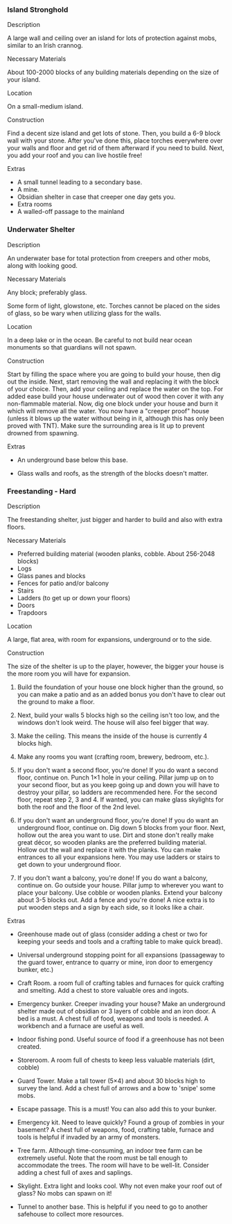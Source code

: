 ### Island Stronghold
Description

A large wall and ceiling over an island for lots of protection against mobs, similar to an Irish crannog.

Necessary Materials

About 100-2000 blocks of any building materials depending on the size of your island.

Location

On a small-medium island.

Construction

Find a decent size island and get lots of stone. Then, you build a 6-9 block wall with your stone. After you've done this, place torches everywhere over your walls and floor and get rid of them afterward if you need to build. Next, you add your roof and you can live hostile free!

Extras

- A small tunnel leading to a secondary base.
- A mine.
- Obsidian shelter in case that creeper one day gets you.
- Extra rooms
- A walled-off passage to the mainland

### Underwater Shelter
Description

An underwater base for total protection from creepers and other mobs, along with looking good. 

Necessary Materials

Any block; preferably glass.

Some form of light, glowstone, etc. Torches cannot be placed on the sides of glass, so be wary when utilizing glass for the walls.

Location

In a deep lake or in the ocean. Be careful to not build near ocean monuments so that guardians will not spawn.

Construction

Start by filling the space where you are going to build your house, then dig out the inside. Next, start removing the wall and replacing it with the block of your choice. Then, add your ceiling and replace the water on the top. For added ease build your house underwater out of wood then cover it with any non-flammable material. Now, dig one block under your house and burn it which will remove all the water. You now have a "creeper proof" house (unless it blows up the water without being in it, although this has only been proved with TNT). Make sure the surrounding area is lit up to prevent drowned from spawning.

Extras

- An underground base below this base.

- Glass walls and roofs, as the strength of the blocks doesn't matter.

### Freestanding - Hard
Description

The freestanding shelter, just bigger and harder to build and also with extra floors.

Necessary Materials

- Preferred building material (wooden planks, cobble. About 256-2048 blocks)
- Logs
- Glass panes and blocks
- Fences for patio and/or balcony
- Stairs
- Ladders (to get up or down your floors)
- Doors
- Trapdoors

Location

A large, flat area, with room for expansions, underground or to the side.

Construction

The size of the shelter is up to the player, however, the bigger your house is the more room you will have for expansion. 

1. Build the foundation of your house one block higher than the ground, so you can make a patio and as an added bonus you don't have to clear out the ground to make a floor.

2. Next, build your walls 5 blocks high so the ceiling isn't too low, and the windows don't look weird. The house will also feel bigger that way.

3. Make the ceiling. This means the inside of the house is currently 4 blocks high.

4. Make any rooms you want (crafting room, brewery, bedroom, etc.).

5. If you don't want a second floor, you're done! If you do want a second floor, continue on. Punch 1×1 hole in your ceiling. Pillar jump up on to your second floor, but as you keep going up and down you will have to destroy your pillar, so ladders are recommended here. For the second floor, repeat step 2, 3 and 4. If wanted, you can make glass skylights for both the roof and the floor of the 2nd level.

6. If you don't want an underground floor, you're done! If you do want an underground floor, continue on. Dig down 5 blocks from your floor. Next, hollow out the area you want to use. Dirt and stone don't really make great décor, so wooden planks are the preferred building material. Hollow out the wall and replace it with the planks. You can make entrances to all your expansions here. You may use ladders or stairs to get down to your underground floor.

7. If you don't want a balcony, you're done! If you do want a balcony, continue on. Go outside your house. Pillar jump to wherever you want to place your balcony. Use cobble or wooden planks. Extend your balcony about 3-5 blocks out. Add a fence and you're done! A nice extra is to put wooden steps and a sign by each side, so it looks like a chair.

Extras

- Greenhouse made out of glass (consider adding a chest or two for keeping your seeds and tools and a crafting table to make quick bread).

- Universal underground stopping point for all expansions (passageway to the guard tower, entrance to quarry or mine, iron door to emergency bunker, etc.)

- Craft Room. a room full of crafting tables and furnaces for quick crafting and smelting. Add a chest to store valuable ores and ingots.

- Emergency bunker. Creeper invading your house? Make an underground shelter made out of obsidian or 3 layers of cobble and an iron door. A bed is a must. A chest full of food, weapons and tools is needed. A workbench and a furnace are useful as well.

- Indoor fishing pond. Useful source of food if a greenhouse has not been created.

- Storeroom. A room full of chests to keep less valuable materials (dirt, cobble)

- Guard Tower. Make a tall tower (5×4) and about 30 blocks high to survey the land. Add a chest full of arrows and a bow to 'snipe' some mobs.

- Escape passage. This is a must! You can also add this to your bunker.

- Emergency kit. Need to leave quickly? Found a group of zombies in your basement? A chest full of weapons, food, crafting table, furnace and tools is helpful if invaded by an army of monsters.

- Tree farm. Although time-consuming, an indoor tree farm can be extremely useful. Note that the room must be tall enough to accommodate the trees. The room will have to be well-lit. Consider adding a chest full of axes and saplings.

- Skylight. Extra light and looks cool. Why not even make your roof out of glass? No mobs can spawn on it!

- Tunnel to another base. This is helpful if you need to go to another safehouse to collect more resources.

